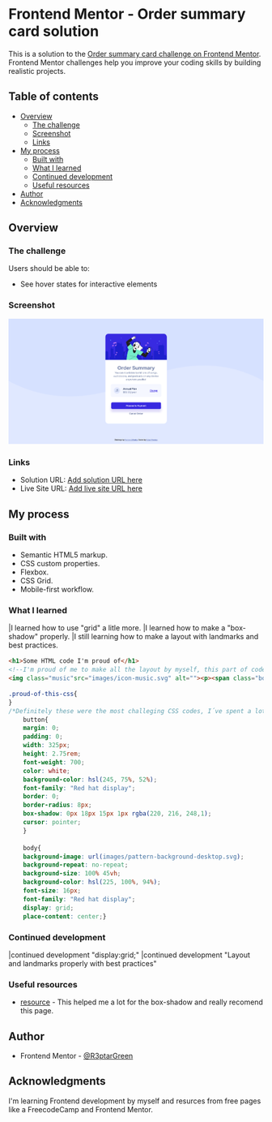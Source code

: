 # Frontend Mentor - Order summary card solution

This is a solution to the [Order summary card challenge on Frontend Mentor](https://www.frontendmentor.io/challenges/order-summary-component-QlPmajDUj). Frontend Mentor challenges help you improve your coding skills by building realistic projects. 

## Table of contents

- [Overview](#overview)
  - [The challenge](#the-challenge)
  - [Screenshot](#screenshot)
  - [Links](#links)
- [My process](#my-process)
  - [Built with](#built-with)
  - [What I learned](#what-i-learned)
  - [Continued development](#continued-development)
  - [Useful resources](#useful-resources)
- [Author](#author)
- [Acknowledgments](#acknowledgments)

## Overview

### The challenge

Users should be able to:

- See hover states for interactive elements

### Screenshot

![](./images/Screenshot%20Order%20summary%20card.png)

### Links

- Solution URL: [Add solution URL here](https://your-solution-url.com)
- Live Site URL: [Add live site URL here](https://your-live-site-url.com)

## My process

### Built with

- Semantic HTML5 markup.
- CSS custom properties.
- Flexbox.
- CSS Grid.
- Mobile-first workflow.

### What I learned

|I learned how to use "grid" a litle more.
|I learned how to make a "box-shadow" properly.
|I still learning how to make a layout with landmarks and best practices. 

```html
<h1>Some HTML code I'm proud of</h1>
<!--I'm proud of me to make all the layout by myself, this part of code is easy, but it was litle bit more dificult than all the code html-->
<img class="music"src="images/icon-music.svg" alt=""><p><span class="bold">Annual Plan</span><br>$59.99/year</p>
```
```css
.proud-of-this-css{
} 
/*Definitely these were the most challeging CSS codes, I´ve spent a lot of time solving those codes*/
    button{
    margin: 0;
    padding: 0;
    width: 325px;
    height: 2.75rem;
    font-weight: 700;
    color: white;
    background-color: hsl(245, 75%, 52%);
    font-family: "Red hat display";
    border: 0;
    border-radius: 8px;
    box-shadow: 0px 18px 15px 1px rgba(220, 216, 248,1);
    cursor: pointer;
    }

    body{
    background-image: url(images/pattern-background-desktop.svg);
    background-repeat: no-repeat;
    background-size: 100% 45vh;
    background-color: hsl(225, 100%, 94%);
    font-size: 16px;
    font-family: "Red hat display";
    display: grid;
    place-content: center;}
```
### Continued development

|continued development "display:grid;"
|continued development "Layout and landmarks properly with best practices"

### Useful resources

- [resource](https://cssgenerator.org/) - This helped me a lot for the box-shadow and really recomend this page.

## Author
- Frontend Mentor - [@R3ptarGreen](https://www.frontendmentor.io/profile/yourusername)
## Acknowledgments
I'm learning Frontend development by myself and resurces from free pages like a FreecodeCamp and Frontend Mentor.
